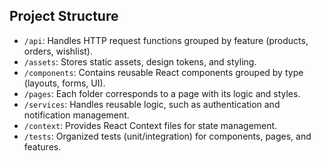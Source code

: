 ## Project Structure
- `/api`: Handles HTTP request functions grouped by feature (products, orders, wishlist).
- `/assets`: Stores static assets, design tokens, and styling.
- `/components`: Contains reusable React components grouped by type (layouts, forms, UI).
- `/pages`: Each folder corresponds to a page with its logic and styles.
- `/services`: Handles reusable logic, such as authentication and notification management.
- `/context`: Provides React Context files for state management.
- `/tests`: Organized tests (unit/integration) for components, pages, and features.
